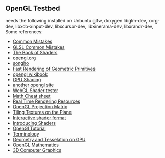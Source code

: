 
OpenGL Testbed
-----------------
needs the following installed on Unbuntu glfw, doxygen
libglm-dev, xorg-dev, libxcb-xinput-dev, libxcursor-dev, libxinerama-dev, libxrandr-dev, 
Some references:   
- [Common Mistakes]
- [GLSL Common Mistakes]
- [The Book of Shaders]
- [opengl.org]
- [songho]
- [Fast Rendering of Geometric Primitives]
- [opengl wikibook]
- [GPU Shading]
- [another opengl site]
- [WebGL Shader tester]
- [Math Cheat sheet]
- [Real Time Rendering Resources]
- [OpenGL Projection Matrix]
- [Tiling Textures on the Plane]
- [Interactive shader format]
- [Introducing Shaders]
- [OpenGl Tutorial]
- [Terminology]
- [Geometry and Tesselation on GPU]
- [OpenGL Mathematics]
- [3D Computer Graphics]

[Common Mistakes]:https://www.khronos.org/opengl/wiki/Common_Mistakes
[Learn OpenGL]:https://learnopengl.com
[songho]:http://www.songho.ca/index.html
[Fast Rendering of Geometric Primitives]:https://is.muni.cz/th/y5qan/thesis.pdf
[opengl wikibook]:https://en.wikibooks.org/wiki/OpenGL_Programming
[GPU Shading]:https://www.inf.tu-dresden.de/content/institutes/smt/cg/results/minorthesis/pbrausewetter/files/Beleg.pdf
[opengl.org]:https://www.opengl.org
[another opengl site]:https://open.gl/introduction
[GLSL Common Mistakes]:https://www.khronos.org/opengl/wiki/GLSL_:_common_mistakes
[The Book of Shaders]:https://thebookofshaders.com
[WebGL Shader tester]:https://github.com/patriciogonzalezvivo/glslCanvas
[Math Cheat sheet]:http://antongerdelan.net/teaching/3dprog1/maths_cheat_sheet.pdf
[Real Time Rendering Resources]:http://www.realtimerendering.com/index.html
[OpenGL Projection Matrix]:http://www.songho.ca/opengl/gl_projectionmatrix.html
[Tiling Textures on the Plane]:http://paulbourke.net/geometry/tiling/
[Interactive shader format]:https://www.interactiveshaderformat.com/
[Introducing Shaders]:https://openframeworks.cc/ofBook/chapters/shaders.html
[OpenGl Tutorial]:http://www.opengl-tutorial.org/
[Terminology]:https://cognitivewaves.wordpress.com/opengl-terminology-demystified/
[Geometry and Tesselation on GPU]:https://cgg.mff.cuni.cz/~pepca/lectures/pdf/hw-12-geomtess.en.pdf
[OpenGL Mathematics]:https://glm.g-truc.net/0.9.1/api/a00006.html
[3D Computer Graphics]:https://www.math.ucsd.edu/~sbuss/CourseWeb/Math155A_2019Winter/SecondEdDraft.pdf
